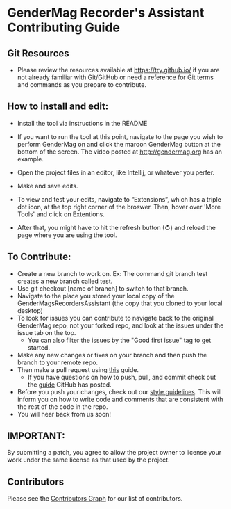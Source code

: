 # GenderMag Recorder's Assistant Contributing Guide

## Git Resources

* Please review the resources available at https://try.github.io/ if you are not already familiar with Git/GitHub or need a reference for Git terms and commands as you prepare to contribute.

## How to install and edit:

 * Install the tool via instructions in the README

 * If you want to run the tool at this point, navigate to the page you wish to perform GenderMag on and click the maroon GenderMag button at the bottom of the screen. The video posted at http://gendermag.org has an example.
 * Open the project files in an editor, like Intellij, or whatever you perfer.
 * Make and save edits.
 * To view and test your edits, navigate to “Extensions”, which has a triple dot icon, at the top right corner of the broswer. Then, hover over 'More Tools' and click on Extentions. 
 * After that, you might have to hit the refresh button (↻) and reload the page where you are using the tool.

## To Contribute:
  *	Create a new branch to work on. Ex: The command git branch test creates a new branch called test.
  *	Use git checkout [name of branch] to switch to that branch.
  * Navigate to the place you stored your local copy of the GenderMagsRecordersAssistant (the copy that you cloned to your local desktop)
  *	To look for issues you can contribute to navigate back to the original GenderMag repo, not your forked repo, and look at the issues under the issue tab on the top.
      * You can also filter the issues by the "Good first issue" tag to get started.
  *	Make any new changes or fixes on your branch and then push the branch to your remote repo.
  *	Then make a pull request using [this](https://github.com/mendezc1/GenderMagRecordersAssistant/blob/master/Recorder's%20Assistant%20Testing_Pull%20Request%20Guide%20.pdf) guide.
      * If you have questions on how to push, pull, and commit check out the [guide](https://github.com/git-guides/) GitHub has posted.
  * Before you push your changes, check out our [style guidelines](https://github.com/GenderMagProject/GenderMagRecordersAssistant/blob/master/style_guidelines.md). This will inform you on how to write code and comments that are consistent with the rest of the code in the repo.
  * You will hear back from us soon!


## IMPORTANT:
By submitting a patch, you agree to allow the project owner to license your work under the same license as that used by the project.

## Contributors

Please see the
[Contributors Graph](https://github.com/mendezc1/GenderMagRecordersAssistant/graphs/contributors) for our
list of contributors.

